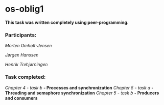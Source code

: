 # os-oblig1

**This task was written completely using peer-programming.**

### Participants:

*Morten Omholt-Jensen*

*Jørgen Hanssen*

*Henrik Trehjørningen*

### Task completed:

*Chapter 4 - task b*
  **- Processes and synchronization**
*Chapter 5 - task a*
  **- Threading and semaphore synchronization**
*Chapter 5 - task b*
  **- Producers and consumers**

